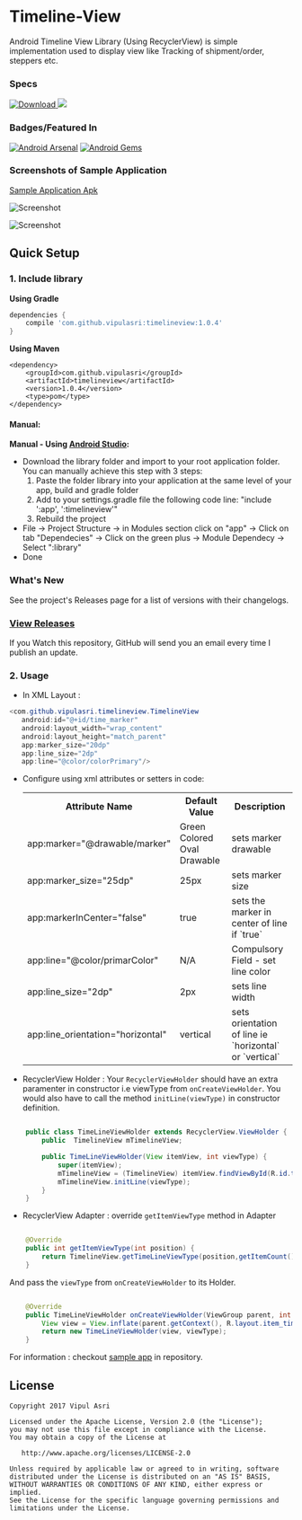 # Timeline-View 

Android Timeline View Library (Using RecyclerView) is simple implementation used to display view like Tracking of shipment/order, steppers etc.

### Specs
[ ![Download](https://api.bintray.com/packages/vipulasri/maven/TimelineView/images/download.svg) ](https://bintray.com/vipulasri/maven/TimelineView/_latestVersion) <a href="http://www.methodscount.com/?lib=com.github.vipulasri%3Atimelineview%3A1.0.4"><img src="https://img.shields.io/badge/Methods and size-49 | 6 KB-e91e63.svg"/></a>

### Badges/Featured In
[![Android Arsenal](https://img.shields.io/badge/Android%20Arsenal-Timeline--View-brightgreen.svg?style=flat)](http://android-arsenal.com/details/1/2923) [![Android Gems](http://www.android-gems.com/badge/vipulasri/Timeline-View.svg)](http://www.android-gems.com/lib/vipulasri/Timeline-View?lib_id=773)

### Screenshots of Sample Application

[Sample Application Apk](https://github.com/vipulasri/Timeline-View/tree/master/apk)

![Screenshot](https://github.com/vipulasri/Timeline-View/blob/master/Screenshot1.png)

![Screenshot](https://github.com/vipulasri/Timeline-View/blob/master/Screenshot2.png)

## Quick Setup

### 1. Include library

**Using Gradle**

``` gradle
dependencies {
    compile 'com.github.vipulasri:timelineview:1.0.4'
}
```

**Using Maven**

``` maven
<dependency>
    <groupId>com.github.vipulasri</groupId>
    <artifactId>timelineview</artifactId>
    <version>1.0.4</version>
    <type>pom</type>
</dependency>
```


#### Manual:
**Manual - Using [Android Studio](https://developer.android.com/sdk/installing/studio.html):**
 * Download the library folder and import to your root application folder.
You can manually achieve this step with 3 steps:
    1. Paste the folder library into your application at the same level of your app, build and gradle folder
    2. Add to your settings.gradle file the following code line:
    "include ':app', ':timelineview'"
    3. Rebuild the project
 * File → Project Structure → in Modules section click on "app" → Click on tab "Dependecies" → Click on the green plus → Module Dependecy → Select ":library"
 * Done

### What's New

See the project's Releases page for a list of versions with their changelogs.

### [View Releases](https://github.com/vipulasri/Timeline-View/releases)

If you Watch this repository, GitHub will send you an email every time I publish an update.

### 2. Usage

 * In XML Layout :

 ``` java
<com.github.vipulasri.timelineview.TimelineView
    android:id="@+id/time_marker"
    android:layout_width="wrap_content"
    android:layout_height="match_parent"
    app:marker_size="20dp"
    app:line_size="2dp"
    app:line="@color/colorPrimary"/>
```

* Configure using xml attributes or setters in code:

    <table>
    <th>Attribute Name</th>
    <th>Default Value</th>
    <th>Description</th>
    <tr>
        <td>app:marker="@drawable/marker"</td>
        <td>Green Colored Oval Drawable</td>
        <td>sets marker drawable</td>
    </tr>
    <tr>
        <td>app:marker_size="25dp"</td>
        <td>25px</td>
        <td>sets marker size</td>
    </tr>
    <tr>
        <td>app:markerInCenter="false"</td>
        <td>true</td>
        <td>sets the marker in center of line if `true`</td>
    </tr>
    <tr>
        <td>app:line="@color/primarColor"</td>
        <td>N/A</td>
        <td>Compulsory Field - set line color</td>
    </tr>
     <tr>
        <td>app:line_size="2dp"</td>
        <td>2px</td>
        <td>sets line width</td>
    </tr>
    <tr>
        <td>app:line_orientation="horizontal"</td>
        <td>vertical</td>
        <td>sets orientation of line ie `horizontal` or `vertical`</td>
    </tr>
    </table>
 
 
 * RecyclerView Holder : 
   Your `RecyclerViewHolder` should have an extra paramenter in constructor i.e viewType from `onCreateViewHolder`. You would also have to call the method `initLine(viewType)` in constructor definition.
 
``` java

    public class TimeLineViewHolder extends RecyclerView.ViewHolder {
        public  TimelineView mTimelineView;

        public TimeLineViewHolder(View itemView, int viewType) {
            super(itemView);
            mTimelineView = (TimelineView) itemView.findViewById(R.id.time_marker);
            mTimelineView.initLine(viewType);
        }
    }

```

* RecyclerView Adapter : 
   override `getItemViewType` method in Adapter
 
``` java

    @Override
    public int getItemViewType(int position) {
        return TimelineView.getTimeLineViewType(position,getItemCount());
    }

```
   And pass the `viewType` from `onCreateViewHolder` to its Holder.
   
``` java

    @Override
    public TimeLineViewHolder onCreateViewHolder(ViewGroup parent, int viewType) {
        View view = View.inflate(parent.getContext(), R.layout.item_timeline, null);
        return new TimeLineViewHolder(view, viewType);
    }

```


For information : checkout [sample app](https://github.com/vipulasri/Timeline-View/tree/master/app) in repository.


## License


    Copyright 2017 Vipul Asri

    Licensed under the Apache License, Version 2.0 (the "License");
    you may not use this file except in compliance with the License.
    You may obtain a copy of the License at

       http://www.apache.org/licenses/LICENSE-2.0

    Unless required by applicable law or agreed to in writing, software
    distributed under the License is distributed on an "AS IS" BASIS,
    WITHOUT WARRANTIES OR CONDITIONS OF ANY KIND, either express or implied.
    See the License for the specific language governing permissions and
    limitations under the License.
